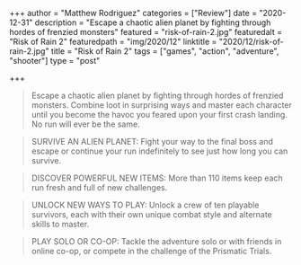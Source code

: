 +++
author = "Matthew Rodriguez"
categories = ["Review"]
date = "2020-12-31"
description = "Escape a chaotic alien planet by fighting through hordes of frenzied monsters"
featured = "risk-of-rain-2.jpg"
featuredalt = "Risk of Rain 2"
featuredpath = "img/2020/12"
linktitle = "2020/12/risk-of-rain-2.jpg"
title = "Risk of Rain 2"
tags = ["games", "action", "adventure", "shooter"]
type = "post"

+++

> Escape a chaotic alien planet by fighting through hordes of frenzied monsters. Combine loot in surprising ways and master each character until you become the havoc you feared upon your first crash landing. No run will ever be the same.

> SURVIVE AN ALIEN PLANET: Fight your way to the final boss and escape or continue your run indefinitely to see just how long you can survive.

> DISCOVER POWERFUL NEW ITEMS: More than 110 items keep each run fresh and full of new challenges.

> UNLOCK NEW WAYS TO PLAY: Unlock a crew of ten playable survivors, each with their own unique combat style and alternate skills to master.

> PLAY SOLO OR CO-OP: Tackle the adventure solo or with friends in online co-op, or compete in the challenge of the Prismatic Trials.

